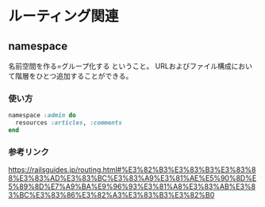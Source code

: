 # ルーティング関連
## namespace
名前空間を作る=グループ化する ということ。
URLおよびファイル構成において階層をひとつ追加することができる。
### 使い方
```rb:routes.rb
namespace :admin do
  resources :articles, :comments
end
```
### 参考リンク
<https://railsguides.jp/routing.html#%E3%82%B3%E3%83%B3%E3%83%88%E3%83%AD%E3%83%BC%E3%83%A9%E3%81%AE%E5%90%8D%E5%89%8D%E7%A9%BA%E9%96%93%E3%81%A8%E3%83%AB%E3%83%BC%E3%83%86%E3%82%A3%E3%83%B3%E3%82%B0>
